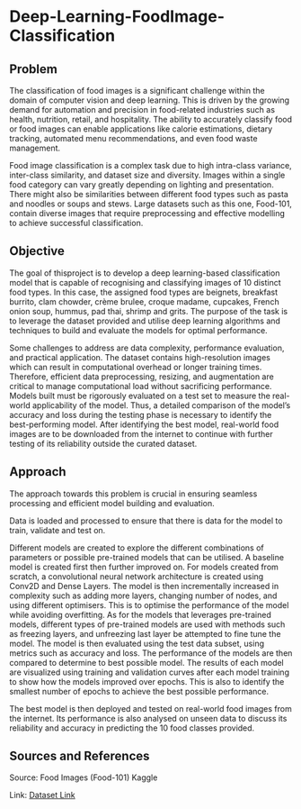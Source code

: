 # Deep-Learning-FoodImage-Classification

## Problem
The classification of food images is a significant challenge within the domain of computer vision and deep learning. This is driven by the growing demand for automation and precision in food-related industries such as health, nutrition, retail, and hospitality.  The ability to accurately classify food or food images can enable applications like calorie estimations, dietary tracking, automated menu recommendations, and even food waste management.

Food image classification is a complex task due to high intra-class variance, inter-class similarity, and dataset size and diversity. Images within a single food category can vary greatly depending on lighting and presentation. There might also be similarities between different food types such as pasta and noodles or soups and stews. Large datasets such as this one, Food-101, contain diverse images that require preprocessing and effective modelling to achieve successful classification.

## Objective
The goal of thisproject is to develop a deep learning-based classification model that is capable of recognising and classifying images of 10 distinct food types. In this case, the assigned food types are beignets, breakfast burrito, clam chowder, crème brulee, croque madame, cupcakes, French onion soup, hummus, pad thai, shrimp and grits. The purpose of the task is to leverage the dataset provided and utilise deep learning algorithms and techniques to build and evaluate the models for optimal performance.

Some challenges to address are data complexity, performance evaluation, and practical application. The dataset contains high-resolution images which can result in computational overhead or longer training times. Therefore, efficient data preprocessing, resizing, and augmentation are critical to manage computational load without sacrificing performance. Models built must be rigorously evaluated on a test set to measure the real-world applicability of the model. Thus, a detailed comparison of the model’s accuracy and loss during the testing phase is necessary to identify the best-performing model. After identifying the best model, real-world food images are to be downloaded from the internet to continue with further testing of its reliability outside the curated dataset.

## Approach
The approach towards this problem is crucial in ensuring seamless processing and efficient model building and evaluation. 

Data is loaded and processed to ensure that there is data for the model to train, validate and test on. 

Different models are created to explore the different combinations of parameters or possible pre-trained models that can be utilised. A baseline model is created first then further improved on. For models created from scratch, a convolutional neural network architecture is created using Conv2D and Dense Layers. The model is then incrementally increased in complexity such as adding more layers, changing number of nodes, and using different optimisers. This is to optimise the performance of the model while avoiding overfitting. As for the models that leverages pre-trained models, different types of pre-trained models are used with methods such as freezing layers, and unfreezing last layer be attempted to fine tune the model. 
The model is then evaluated using the test data subset, using metrics such as accuracy and loss. The performance of the models are then compared to determine to best possible model. The results of each model are visualized using training and validation curves after each model training to show how the models improved over epochs. This is also to identify the smallest number of epochs to achieve the best possible performance. 

The best model is then deployed and tested on real-world food images from the internet. Its performance is also analysed on unseen data to discuss its reliability and accuracy in predicting the 10 food classes provided.

## Sources and References
Source: Food Images (Food-101) Kaggle

Link: <a href="url">[Dataset Link](https://www.kaggle.com/datasets/kmader/food41)</a>
